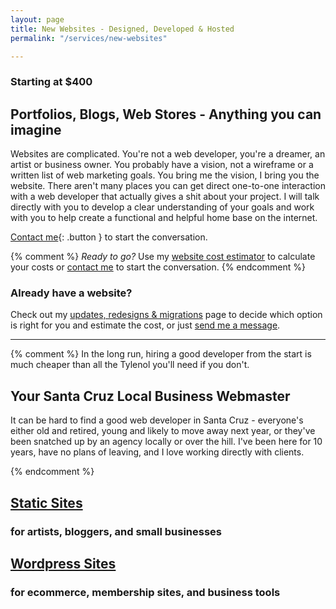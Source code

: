 ```yaml
---
layout: page
title: New Websites - Designed, Developed & Hosted
permalink: "/services/new-websites"

---
```

### Starting at $400

## Portfolios, Blogs, Web Stores - Anything you can imagine

Websites are complicated. You're not a web developer, you're a dreamer, an artist or business owner. You probably have a vision, not a wireframe or a written list of web marketing goals. You bring me the vision, I bring you the website. There aren't many places you can get direct one-to-one interaction with a web developer that actually gives a shit about your project. I will talk directly with you to develop a clear understanding of your goals and work with you to help create a functional and helpful home base on the internet. 

[Contact me](/contact){: .button } to start the conversation.

{% comment %}
*Ready to go?* Use my [website cost estimator](/services/new-website/cost-estimator) to calculate your costs or [contact me](/contact) to start the conversation.
{% endcomment %}

### Already have a website?

Check out my [updates, redesigns & migrations](/services/updates-redesigns-migrations) page to decide which option is right for you and estimate the cost, or just [send me a message](/contact).

<hr>
{% comment %}
In the long run, hiring a good developer from the start is much cheaper than all the Tylenol you'll need if you don't.




## Your Santa Cruz Local Business Webmaster

It can be hard to find a good web developer in Santa Cruz - everyone's either old and retired, young and likely to move away next year, or they've been snatched up by an agency locally or over the hill. I've been here for 10 years, have no plans of leaving, and I love working directly with clients.

{% endcomment %}



## [Static Sites](/services/static-sites)

### for artists, bloggers, and small businesses

## [Wordpress Sites](/services/wordpress-sites)

### for ecommerce, membership sites, and business tools